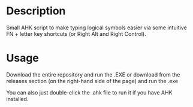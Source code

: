 # Description
Small AHK script to make typing logical symbols easier via some intuitive FN + letter key shortcuts (or Right Alt and Right Control).

# Usage
Download the entire repository and run the .EXE or download from the releases section (on the right-hand side of the page) and run the .exe 

You can also just double-click the .ahk file to run it if you have AHK installed.
